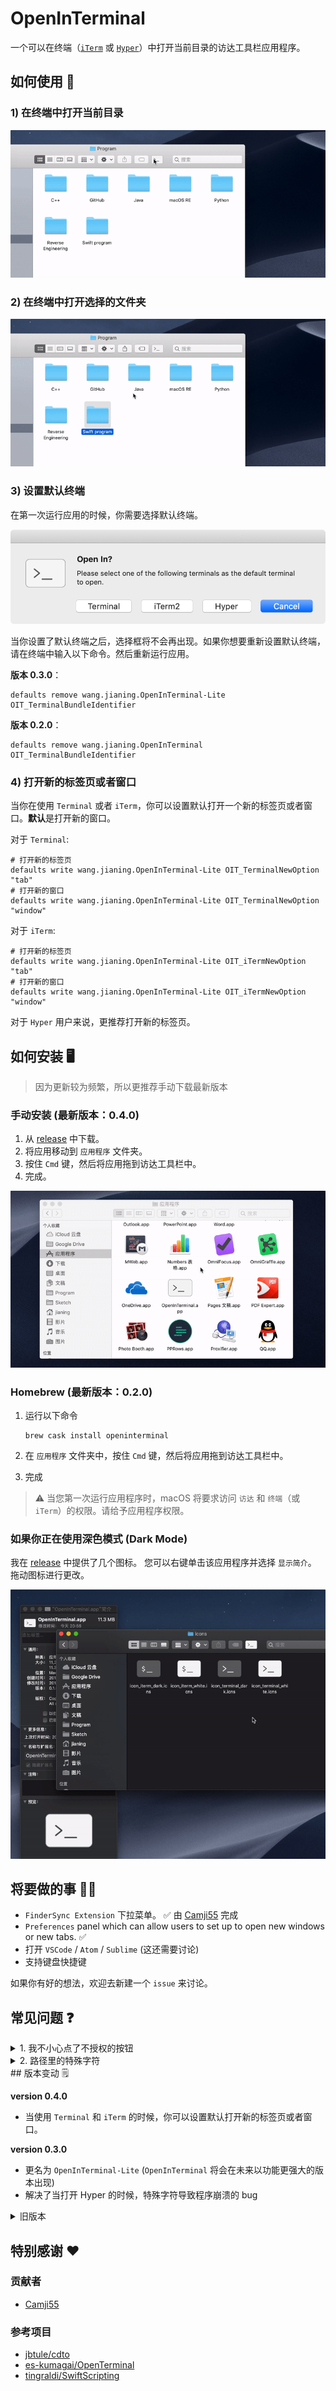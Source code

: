  # OpenInTerminal

一个可以在终端（[`iTerm`](https://www.iterm2.com/) 或 [`Hyper`](https://github.com/zeit/hyper)）中打开当前目录的访达工具栏应用程序。

## 如何使用 🚀

### 1) 在终端中打开当前目录

![run](./screenshots/run.gif)

### 2) 在终端中打开选择的文件夹

![run2](./screenshots/run2.gif)

### 3) 设置默认终端

在第一次运行应用的时候，你需要选择默认终端。

![selector](./screenshots/selector.png)

当你设置了默认终端之后，选择框将不会再出现。如果你想要重新设置默认终端，请在终端中输入以下命令。然后重新运行应用。

**版本 0.3.0**：

```
defaults remove wang.jianing.OpenInTerminal-Lite OIT_TerminalBundleIdentifier
```

**版本 0.2.0**：

```
defaults remove wang.jianing.OpenInTerminal OIT_TerminalBundleIdentifier
```

### 4) 打开新的标签页或者窗口

当你在使用 `Terminal` 或者 `iTerm`，你可以设置默认打开一个新的标签页或者窗口。**默认**是打开新的窗口。

对于 `Terminal`:

```
# 打开新的标签页
defaults write wang.jianing.OpenInTerminal-Lite OIT_TerminalNewOption "tab"
# 打开新的窗口
defaults write wang.jianing.OpenInTerminal-Lite OIT_TerminalNewOption "window"
```

对于 `iTerm`:

```
# 打开新的标签页
defaults write wang.jianing.OpenInTerminal-Lite OIT_iTermNewOption "tab"
# 打开新的窗口
defaults write wang.jianing.OpenInTerminal-Lite OIT_iTermNewOption "window"
```

对于 `Hyper` 用户来说，更推荐打开新的标签页。

## 如何安装 🖥

> 因为更新较为频繁，所以更推荐手动下载最新版本

### 手动安装 (最新版本：0.4.0)

1. 从 [release](https://github.com/Ji4n1ng/OpenInTerminal/releases) 中下载。
2. 将应用移动到 `应用程序` 文件夹。
3. 按住 `Cmd` 键，然后将应用拖到访达工具栏中。
4. 完成。

![toolbar](./screenshots/drag_to_toolbar-zh.gif)

### Homebrew (最新版本：0.2.0)

1. 运行以下命令

   ```
   brew cask install openinterminal
   ```

2. 在 `应用程序` 文件夹中，按住 `Cmd` 键，然后将应用拖到访达工具栏中。

3. 完成

>  ⚠️ 当您第一次运行应用程序时，macOS 将要求访问 `访达` 和 `终端`（或 `iTerm`）的权限。请给予应用程序权限。

### 如果你正在使用深色模式 (Dark Mode)

我在 [release](https://github.com/Ji4n1ng/OpenInTerminal/releases) 中提供了几个图标。 您可以右键单击该应用程序并选择 `显示简介`。 拖动图标进行更改。

![change_icon](./screenshots/change_icon-zh.gif)

## 将要做的事 👨‍💻

- `FinderSync Extension` 下拉菜单。 ✅ 由 [Camji55](https://github.com/Camji55) 完成
- `Preferences` panel which can allow users to set up to open new windows or new tabs. ✅ 
- 打开 `VSCode` / `Atom` / `Sublime` (这还需要讨论)
- 支持键盘快捷键


如果你有好的想法，欢迎去新建一个 `issue` 来讨论。

## 常见问题 ❓

<details><summary>1. 我不小心点了不授权的按钮</summary><br>
<p>你可以运行以下命令。这会重置系统设置里的权限。</p>
<pre><code>tccutil reset AppleEvents</code></pre>
</details>

<details><summary>2. 路径里的特殊字符</summary><br>
<p>请不要在路径中使用反斜线 <code>\</code> 和双引号 <code>"</code>。</p>
</details>
## 版本变动 🗒

**version 0.4.0**

- 当使用 `Terminal` 和 `iTerm` 的时候，你可以设置默认打开新的标签页或者窗口。

**version 0.3.0**

- 更名为 `OpenInTerminal-Lite` (`OpenInTerminal` 将会在未来以功能更强大的版本出现)
- 解决了当打开 Hyper 的时候，特殊字符导致程序崩溃的 bug

<details><summary>旧版本</summary><br>
<p><strong>version 0.2.0</strong></p>
<ul>
<li>增加终端选择框</li>
<li>在打开 iTerm 的时候，取消执行 <code>clear</code> 命令</li>
</ul>
<p><strong>version 0.1.1</strong></p>
<ul>
<li>支持 <code>Hyper</code></li>
<li>在打开 iTerm 的时候，优先新建一个 tab 标签页。</li>
</ul>
<p><strong>version 0.1.0</strong></p>
<ul>
<li>第一次 release</li>
</ul>
<br>
</details>

## 特别感谢 ❤️

### 贡献者

- [Camji55](https://github.com/Camji55)

### 参考项目

- [jbtule/cdto](https://github.com/jbtule/cdto)
- [es-kumagai/OpenTerminal](https://github.com/es-kumagai/OpenTerminal)
- [tingraldi/SwiftScripting](https://github.com/tingraldi/SwiftScripting)